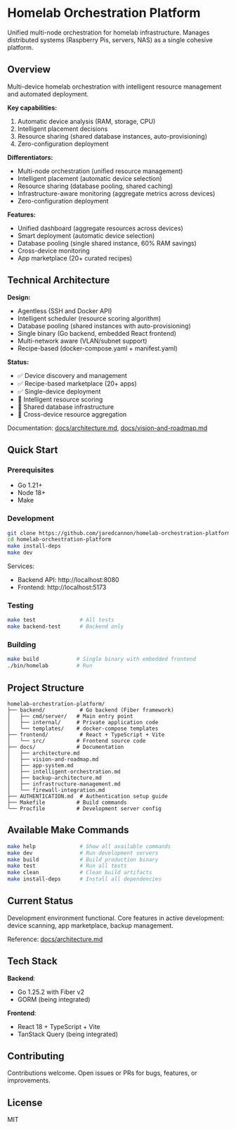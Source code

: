 # Homelab Orchestration Platform

Unified multi-node orchestration for homelab infrastructure. Manages distributed systems (Raspberry Pis, servers, NAS) as a single cohesive platform.

## Overview

Multi-device homelab orchestration with intelligent resource management and automated deployment.

**Key capabilities:**
1. Automatic device analysis (RAM, storage, CPU)
2. Intelligent placement decisions
3. Resource sharing (shared database instances, auto-provisioning)
4. Zero-configuration deployment

**Differentiators:**
- Multi-node orchestration (unified resource management)
- Intelligent placement (automatic device selection)
- Resource sharing (database pooling, shared caching)
- Infrastructure-aware monitoring (aggregate metrics across devices)
- Zero-configuration deployment

**Features:**
- Unified dashboard (aggregate resources across devices)
- Smart deployment (automatic device selection)
- Database pooling (single shared instance, 60% RAM savings)
- Cross-device monitoring
- App marketplace (20+ curated recipes)

## Technical Architecture

**Design:**

- Agentless (SSH and Docker API)
- Intelligent scheduler (resource scoring algorithm)
- Database pooling (shared instances with auto-provisioning)
- Single binary (Go backend, embedded React frontend)
- Multi-network aware (VLAN/subnet support)
- Recipe-based (docker-compose.yaml + manifest.yaml)

**Status:**
- ✅ Device discovery and management
- ✅ Recipe-based marketplace (20+ apps)
- ✅ Single-device deployment
- 🚧 Intelligent resource scoring
- 🚧 Shared database infrastructure
- 🚧 Cross-device resource aggregation

Documentation: [docs/architecture.md](docs/architecture.md), [docs/vision-and-roadmap.md](docs/vision-and-roadmap.md)

## Quick Start

### Prerequisites

- Go 1.21+
- Node 18+
- Make

### Development

```bash
git clone https://github.com/jaredcannon/homelab-orchestration-platform
cd homelab-orchestration-platform
make install-deps
make dev
```

Services:
- Backend API: http://localhost:8080
- Frontend: http://localhost:5173

### Testing

```bash
make test              # All tests
make backend-test      # Backend only
```

### Building

```bash
make build            # Single binary with embedded frontend
./bin/homelab         # Run
```

## Project Structure

```
homelab-orchestration-platform/
├── backend/           # Go backend (Fiber framework)
│   ├── cmd/server/   # Main entry point
│   ├── internal/     # Private application code
│   └── templates/    # docker-compose templates
├── frontend/          # React + TypeScript + Vite
│   └── src/          # Frontend source code
├── docs/             # Documentation
│   ├── architecture.md
│   ├── vision-and-roadmap.md
│   ├── app-system.md
│   ├── intelligent-orchestration.md
│   ├── backup-architecture.md
│   ├── infrastructure-management.md
│   └── firewall-integration.md
├── AUTHENTICATION.md  # Authentication setup guide
├── Makefile          # Build commands
└── Procfile          # Development server config
```

## Available Make Commands

```bash
make help              # Show all available commands
make dev               # Run development servers
make build             # Build production binary
make test              # Run all tests
make clean             # Clean build artifacts
make install-deps      # Install all dependencies
```

## Current Status

Development environment functional. Core features in active development: device scanning, app marketplace, backup management.

Reference: [docs/architecture.md](docs/architecture.md)

## Tech Stack

**Backend**:
- Go 1.25.2 with Fiber v2
- GORM (being integrated)

**Frontend**:
- React 18 + TypeScript + Vite
- TanStack Query (being integrated)

## Contributing

Contributions welcome. Open issues or PRs for bugs, features, or improvements.

## License

MIT
